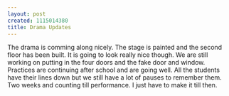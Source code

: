 ```yaml
--- 
layout: post
created: 1115014380
title: Drama Updates
---
```

The drama is comming along nicely.  The stage is painted and the second floor has been built.  It is going to look really nice though.  We are still working on putting in the four doors and the fake door and window.  Practices are continuing after school and are going well.  All the students have their lines down but we still have a lot of pauses to remember them.  Two weeks and counting till performance.  I just have to make it till then.
